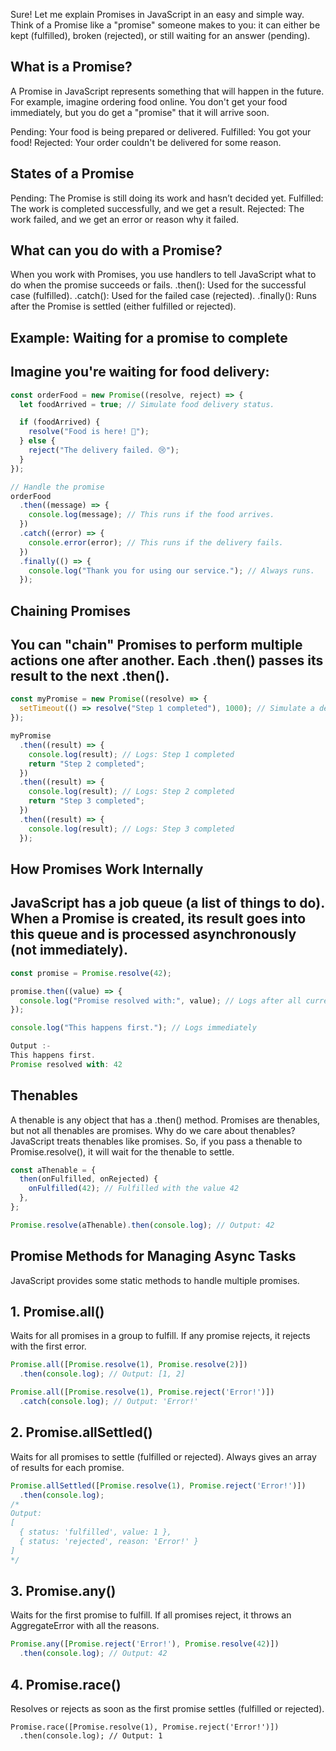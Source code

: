 Sure! Let me explain Promises in JavaScript in an easy and simple way. Think of a Promise like a "promise" someone makes to you: it can either be kept (fulfilled), broken (rejected), or still waiting for an answer (pending).

## What is a Promise?
A Promise in JavaScript represents something that will happen in the future. For example, imagine ordering food online. You don't get your food immediately, but you do get a "promise" that it will arrive soon.

Pending: Your food is being prepared or delivered.
Fulfilled: You got your food!
Rejected: Your order couldn't be delivered for some reason.


## States of a Promise
Pending: The Promise is still doing its work and hasn’t decided yet.
Fulfilled: The work is completed successfully, and we get a result.
Rejected: The work failed, and we get an error or reason why it failed.

## What can you do with a Promise?
When you work with Promises, you use handlers to tell JavaScript what to do when the promise succeeds or fails.
.then(): Used for the successful case (fulfilled).
.catch(): Used for the failed case (rejected).
.finally(): Runs after the Promise is settled (either fulfilled or rejected).

## Example: Waiting for a promise to complete
## Imagine you're waiting for food delivery:

```javascript
const orderFood = new Promise((resolve, reject) => {
  let foodArrived = true; // Simulate food delivery status.

  if (foodArrived) {
    resolve("Food is here! 🍕");
  } else {
    reject("The delivery failed. 😢");
  }
});

// Handle the promise
orderFood
  .then((message) => {
    console.log(message); // This runs if the food arrives.
  })
  .catch((error) => {
    console.error(error); // This runs if the delivery fails.
  })
  .finally(() => {
    console.log("Thank you for using our service."); // Always runs.
  });
  ```

## Chaining Promises
## You can "chain" Promises to perform multiple actions one after another. Each .then() passes its result to the next .then().

```javascript
const myPromise = new Promise((resolve) => {
  setTimeout(() => resolve("Step 1 completed"), 1000); // Simulate a delay
});

myPromise
  .then((result) => {
    console.log(result); // Logs: Step 1 completed
    return "Step 2 completed";
  })
  .then((result) => {
    console.log(result); // Logs: Step 2 completed
    return "Step 3 completed";
  })
  .then((result) => {
    console.log(result); // Logs: Step 3 completed
  });
```

## How Promises Work Internally
## JavaScript has a job queue (a list of things to do). When a Promise is created, its result goes into this queue and is processed asynchronously (not immediately).

```javascript
const promise = Promise.resolve(42);

promise.then((value) => {
  console.log("Promise resolved with:", value); // Logs after all current work is done
});

console.log("This happens first."); // Logs immediately

Output :- 
This happens first.
Promise resolved with: 42

```

## Thenables
A thenable is any object that has a .then() method.
Promises are thenables, but not all thenables are promises.
Why do we care about thenables? JavaScript treats thenables like promises. So, if you pass a thenable to Promise.resolve(), it will wait for the thenable to settle.

```javascript
const aThenable = {
  then(onFulfilled, onRejected) {
    onFulfilled(42); // Fulfilled with the value 42
  },
};

Promise.resolve(aThenable).then(console.log); // Output: 42
```


## Promise Methods for Managing Async Tasks
JavaScript provides some static methods to handle multiple promises.

## 1. Promise.all()
Waits for all promises in a group to fulfill.
If any promise rejects, it rejects with the first error.


```javascript
Promise.all([Promise.resolve(1), Promise.resolve(2)])
  .then(console.log); // Output: [1, 2]

Promise.all([Promise.resolve(1), Promise.reject('Error!')])
  .catch(console.log); // Output: 'Error!'
```

## 2. Promise.allSettled()
Waits for all promises to settle (fulfilled or rejected).
Always gives an array of results for each promise.

```javascript
Promise.allSettled([Promise.resolve(1), Promise.reject('Error!')])
  .then(console.log);
/*
Output:
[
  { status: 'fulfilled', value: 1 },
  { status: 'rejected', reason: 'Error!' }
]
*/
```
## 3. Promise.any()
Waits for the first promise to fulfill.
If all promises reject, it throws an AggregateError with all the reasons.

```javascript
Promise.any([Promise.reject('Error!'), Promise.resolve(42)])
  .then(console.log); // Output: 42
```

## 4. Promise.race()
Resolves or rejects as soon as the first promise settles (fulfilled or rejected).

```javscript
Promise.race([Promise.resolve(1), Promise.reject('Error!')])
  .then(console.log); // Output: 1
```

